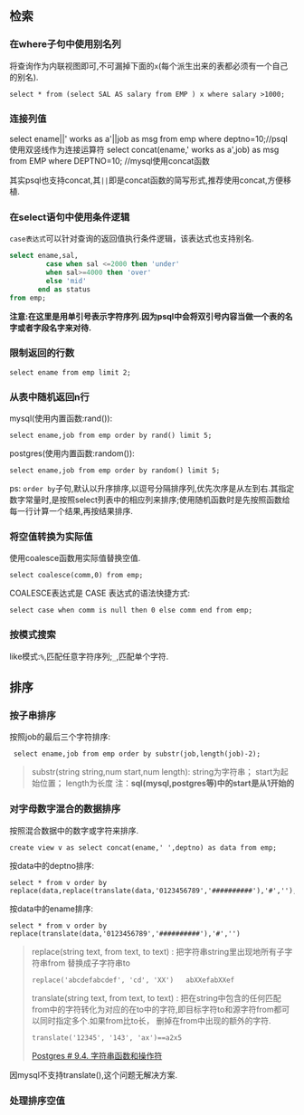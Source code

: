## 检索

### 在where子句中使用别名列

将查询作为内联视图即可,不可漏掉下面的`x`(每个派生出来的表都必须有一个自己的别名).

    select * from (select SAL AS salary from EMP ) x where salary >1000;

### 连接列值

select ename||' works as a'||job as msg from emp where deptno=10;//psql 使用双竖线作为连接运算符
select concat(ename,' works as a',job) as msg from EMP where DEPTNO=10; //mysql使用concat函数

其实psql也支持concat,其`||`即是concat函数的简写形式,推荐使用concat,方便移植.

### 在select语句中使用条件逻辑

`case表达式`可以针对查询的返回值执行条件逻辑，该表达式也支持别名.

```sql
select ename,sal,
         case when sal <=2000 then 'under' 
         when sal>=4000 then 'over' 
         else 'mid' 
       end as status 
from emp;
```
**注意:在这里是用单引号表示字符序列.因为psql中会将双引号内容当做一个表的名字或者字段名字来对待.**

### 限制返回的行数

    select ename from emp limit 2;

### 从表中随机返回n行

mysql(使用内置函数:rand()):

    select ename,job from emp order by rand() limit 5;

postgres(使用内置函数:random()):

    select ename,job from emp order by random() limit 5;

ps:
`order by`子句,默认以升序排序,以逗号分隔排序列,优先次序是从左到右.其指定数字常量时,是按照select列表中的相应列来排序;使用随机函数时是先按照函数给每一行计算一个结果,再按结果排序.

### 将空值转换为实际值

使用coalesce函数用实际值替换空值.

    select coalesce(comm,0) from emp;

COALESCE表达式是 CASE 表达式的语法快捷方式:

    select case when comm is null then 0 else comm end from emp;

### 按模式搜索

like模式:`%`,匹配任意字符序列;`_`,匹配单个字符.

## 排序

### 按子串排序

按照job的最后三个字符排序:

     select ename,job from emp order by substr(job,length(job)-2);

>substr(string string,num start,num length):
string为字符串；
start为起始位置；
length为长度
注：**sql(mysql,postgres等)中的start是从1开始的**

### 对字母数字混合的数据排序

按照混合数据中的数字或字符来排序.

    create view v as select concat(ename,' ',deptno) as data from emp;

按data中的deptno排序:

    select * from v order by replace(data,replace(translate(data,'0123456789','##########'),'#',''),'')

按data中的ename排序:

    select * from v order by replace(translate(data,'0123456789','##########'),'#','')

>replace(string text, from text, to text) : 把字符串string里出现地所有子字符串from 替换成子字符串to
>
>     replace('abcdefabcdef', 'cd', 'XX')	abXXefabXXef
>
>translate(string text, from text, to text) : 把在string中包含的任何匹配from中的字符转化为对应的在to中的字符,即目标字符to和源字符from都可以同时指定多个.如果from比to长， 删掉在from中出现的额外的字符.
>
>     translate('12345', '143', 'ax')==a2x5
>[Postgres # 9.4. 字符串函数和操作符](http://www.postgres.cn/docs/9.3/functions-string.html)

因mysql不支持translate(),这个问题无解决方案.

### 处理排序空值

